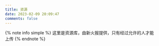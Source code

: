 ```yaml
---
title: 资源
date: 2023-02-09 20:09:47
comments: false
---
```


{% note info simple %}
这里是资源库，由新火报提供，只有经过允许的人才能上传
{% endnote %}


<script type="text/javascript" src="https://unpkg.com/artitalk@3.3.0/artitalk.js"></script>
<div id="artitalk_main"></div>
<script>
new Artitalk({
    appId: 'cAR9alwbcKIPs57MxamI8JwP-gzGzoHsz',
    appKey: '4PLd1AdzHamdfV0e5Dxf4QXA',
    serverURL: 'https://car9alwb.lc-cn-n1-shared.com',
})
</script>
